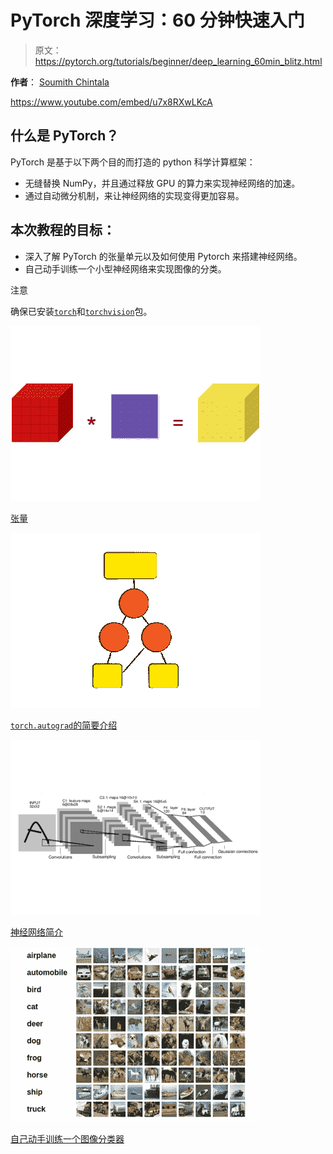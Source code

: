 # PyTorch 深度学习：60 分钟快速入门

> 原文：<https://pytorch.org/tutorials/beginner/deep_learning_60min_blitz.html>

**作者**： [Soumith Chintala](http://soumith.ch)

<https://www.youtube.com/embed/u7x8RXwLKcA>

## 什么是 PyTorch？

PyTorch 是基于以下两个目的而打造的 python 科学计算框架：

*   无缝替换 NumPy，并且通过释放 GPU 的算力来实现神经网络的加速。
*   通过自动微分机制，来让神经网络的实现变得更加容易。

## 本次教程的目标：

*   深入了解 PyTorch 的张量单元以及如何使用 Pytorch 来搭建神经网络。
*   自己动手训练一个小型神经网络来实现图像的分类。

注意

确保已安装[`torch`](https://github.com/pytorch/pytorch)和[`torchvision`](https://github.com/pytorch/vision)包。

![../_img/tensor_illustration_flat.png](img/0c7a402331744a44f5e17575b1607904.png)

[张量](blitz/tensor_tutorial.html#sphx-glr-beginner-blitz-tensor-tutorial-py)

![../_img/autodiff.png](img/0a7a97c39d6dfc0e08d2701eb7a49231.png)

[`torch.autograd`的简要介绍](blitz/autograd_tutorial.html#sphx-glr-beginner-blitz-autograd-tutorial-py)

![../_img/mnist1.png](img/be60e8e1f4baa0de87cf9d37c5325525.png)

[神经网络简介](blitz/neural_networks_tutorial.html#sphx-glr-beginner-blitz-neural-networks-tutorial-py)

![../_img/cifar101.png](img/7a28f697e6bab9f3d9b1e8da4a5a5249.png)

[自己动手训练一个图像分类器](blitz/cifar10_tutorial.html#sphx-glr-beginner-blitz-cifar10-tutorial-py)
